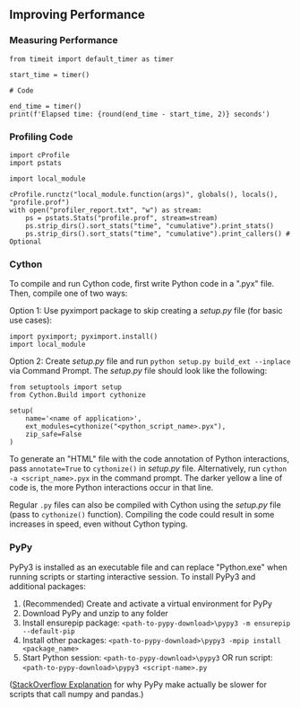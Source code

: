 ## Improving Performance

### Measuring Performance

```
from timeit import default_timer as timer

start_time = timer()

# Code

end_time = timer()
print(f'Elapsed time: {round(end_time - start_time, 2)} seconds')
```

### Profiling Code

```
import cProfile
import pstats

import local_module

cProfile.runctz("local_module.function(args)", globals(), locals(), "profile.prof")
with open("profiler_report.txt", "w") as stream:
    ps = pstats.Stats("profile.prof", stream=stream)
    ps.strip_dirs().sort_stats("time", "cumulative").print_stats()
    ps.strip_dirs().sort_stats("time", "cumulative").print_callers() # Optional
```

### Cython

To compile and run Cython code, first write Python code in a ".pyx" file. Then, compile one of two ways:

Option 1: Use pyximport package to skip creating a *setup.py* file (for basic use cases):
```
import pyximport; pyximport.install()
import local_module
```

Option 2: Create *setup.py* file and run `python setup.py build_ext --inplace` via Command Prompt. The *setup.py* file should look like the following:
```
from setuptools import setup
from Cython.Build import cythonize

setup(
    name='<name of application>',
    ext_modules=cythonize("<python_script_name>.pyx"),
    zip_safe=False
)
```

To generate an "HTML" file with the code annotation of Python interactions, pass `annotate=True` to `cythonize()` in *setup.py* file.
Alternatively, run `cython -a <script_name>.pyx` in the command prompt. The darker yellow a line of code is, the more Python interactions occur in that line.

Regular `.py` files can also be compiled with Cython using the *setup.py* file (pass to `cythonize()` function). Compiling the code could result in some increases in speed, even without Cython typing.

### PyPy

PyPy3 is installed as an executable file and can replace "Python.exe" when running scripts or starting interactive session. To install PyPy3 and additional packages:

1. (Recommended) Create and activate a virtual environment for PyPy
2. Download PyPy and unzip to any folder
3. Install ensurepip package: `<path-to-pypy-download>\pypy3 -m ensurepip --default-pip`
4. Install other packages: `<path-to-pypy-download>\pypy3 -mpip install <package_name>`
5. Start Python session: `<path-to-pypy-download>\pypy3` OR run script: `<path-to-pypy-download>\pypy3 <script-name>.py`

([StackOverflow Explanation](https://stackoverflow.com/a/49227568) for why PyPy make actually be slower for scripts that call numpy and pandas.)